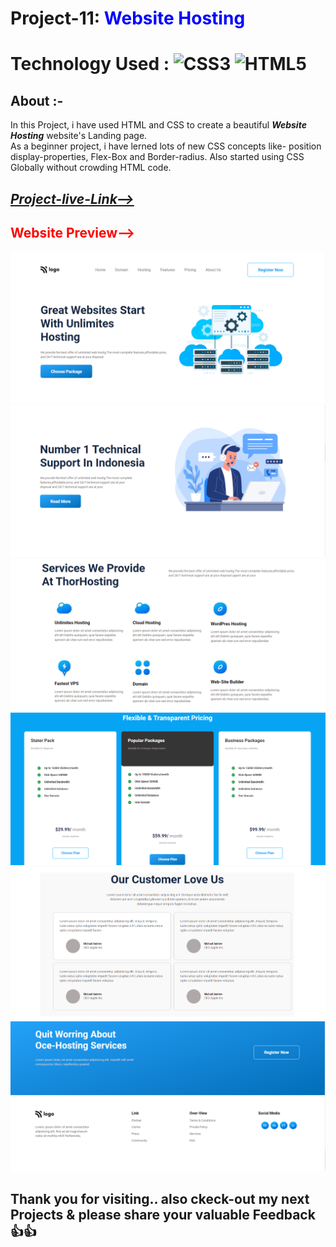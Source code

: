 # Project-11: <span style="color:blue"> **Website Hosting**</span>
# Technology Used : ![CSS3](https://img.shields.io/badge/css3-%231572B6.svg?style=for-the-badge&logo=css3&logoColor=white) ![HTML5](https://img.shields.io/badge/html5-%23E34F26.svg?style=for-the-badge&logo=html5&logoColor=white)

##  **About** :- 
In this Project, i have used HTML and CSS to create a beautiful ***Website Hosting*** website's Landing page.  
As a beginner project, i have lerned lots of new CSS  concepts like- position display-properties, Flex-Box and Border-radius. Also started using CSS Globally without crowding HTML code. 

## [***Project-live-Link-->***]() 

## <span style="color:red"> **Website Preview-->**</span>
![Home-Page](./images/Thumbnail-1.png)
![Home-Page](./images/Thumbnail-2.png)
![Home-Page](./images/Thumbnail-3.png)
![Home-Page](./images/Thumbnail-4.png)
![Home-Page](./images/Thumbnail-5.png)
![Home-Page](./images/Thumbnail-6.png)

## Thank you for visiting.. also ckeck-out my next Projects & please share your valuable Feedback 👍👍    
